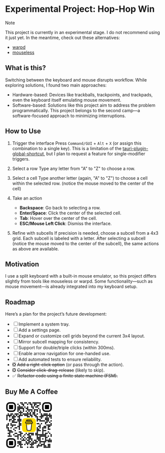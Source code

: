 # Experimental Project: Hop-Hop Win

> [!Note]
> This project is currently in an experimental stage. I do not recommend using it just yet. In the meantime, check out these alternatives:
> - [warpd](https://github.com/rvaiya/warpd)
> - [mouseless](https://mouseless.click/)

## What is this?
Switching between the keyboard and mouse disrupts workflow. While exploring solutions, I found two main approaches:
- Hardware-based: Devices like trackballs, trackpoints, and trackpads, even the keyboard itself emulating mouse movement.
- Software-based: Solutions like this project aim to address the problem programmatically.
This project belongs to the second camp—a software-focused approach to minimizing interruptions.

## How to Use
1. Trigger the interface
Press `Command/GUI` + `Alt` + `X` (or assign this combination to a single key). This is a limitation of the [tauri-plugin-global-shortcut](https://github.com/tauri-apps/tauri-plugin-global-shortcut), but I plan to request a feature for single-modifier triggers. 

2. Select a row
Type any letter from "A" to "Z" to choose a row.

3. Select a cell
Type another letter (again, "A" to "Z") to choose a cell within the selected row. (notice the mouse moved to the center of the cell)

4. Take an action
   * **Backspace**: Go back to selecting a row.
   * **Enter/Space**: Click the center of the selected cell.
   * **Tab**: Hover over the center of the cell.
   * **ESC/Mouse Left Click**: Dismiss the interface.
  
6. Refine with subcells
If precision is needed, choose a subcell from a 4x3 grid. Each subcell is labeled with a letter. After selecting a subcell (notice the mouse moved to the center of the subcell), the same actions as above are available.

## Motivation
I use a split keyboard with a built-in mouse emulator, so this project differs slightly from tools like mouseless or warpd. Some functionality—such as mouse movement—is already integrated into my keyboard setup.

## Roadmap
Here’s a plan for the project’s future development:

- ☐ Implement a system tray.
- ☐ Add a settings page.
- ☐ Expand or customize cell grids beyond the current 3x4 layout.
- ☐ Mirror subcell mapping for consistency.
- ☐ Support for double/triple clicks (within 300ms).
- ☐ Enable arrow navigation for one-handed use.
- ☐ Add automated tests to ensure reliability.
- ❎ ~~Add a right-click option~~ (or pass through the action).
- ❎ ~~Consider click-drag-release~~ (likely to skip).
- ✅ ~~Refactor code using a finite state machine (FSM).~~

## Buy Me A Coffee

[!["Buy Me A Coffee"](https://raw.githubusercontent.com/MagedEWilliam/hop-hop-win/refs/heads/main/bmc_qr.png)](https://buymeacoffee.com/magedwilliam)
